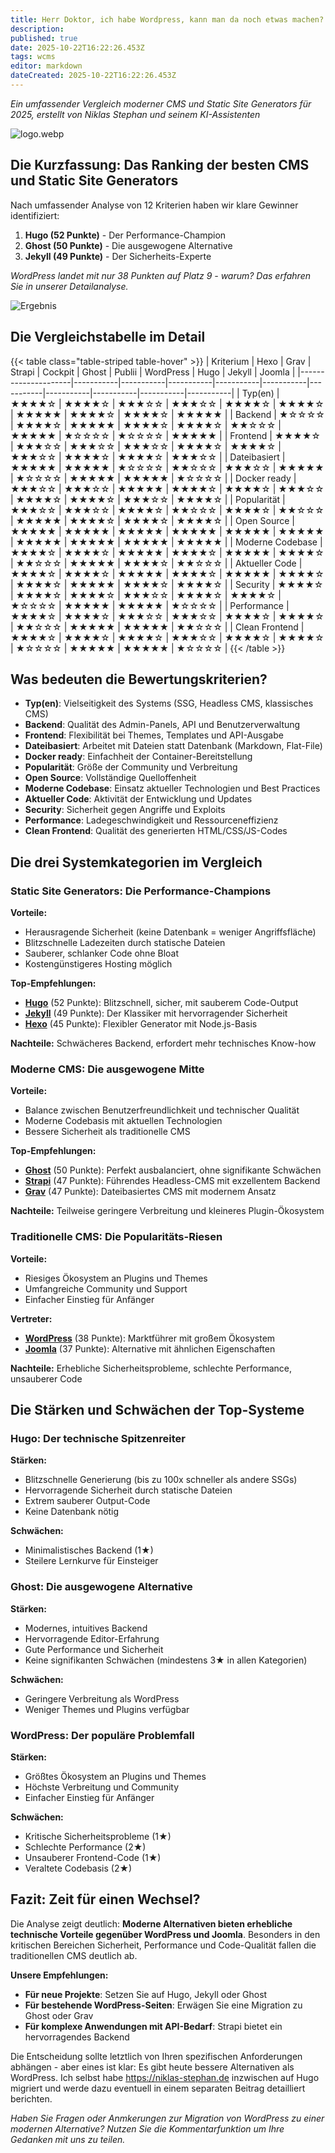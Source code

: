 ```yaml
---
title: Herr Doktor, ich habe Wordpress, kann man da noch etwas machen?
description: 
published: true
date: 2025-10-22T16:22:26.453Z
tags: wcms
editor: markdown
dateCreated: 2025-10-22T16:22:26.453Z
---
```


*Ein umfassender Vergleich moderner CMS und Static Site Generators für 2025, erstellt von Niklas Stephan und seinem KI-Assistenten*

![logo.webp](/assets/wcms/perfect-website-2025/logo.webp)

## Die Kurzfassung: Das Ranking der besten CMS und Static Site Generators

Nach umfassender Analyse von 12 Kriterien haben wir klare Gewinner identifiziert:

1. **Hugo (52 Punkte)** - Der Performance-Champion
2. **Ghost (50 Punkte)** - Die ausgewogene Alternative
3. **Jekyll (49 Punkte)** - Der Sicherheits-Experte

*WordPress landet mit nur 38 Punkten auf Platz 9 - warum? Das erfahren Sie in unserer Detailanalyse.*

![Ergebnis](/assets/wcms/perfect-website-2025/rating.png)

## Die Vergleichstabelle im Detail

{{< table class="table-striped table-hover" >}}
| Kriterium           | Hexo      | Grav      | Strapi    | Cockpit   | Ghost     | Publii    | WordPress | Hugo      | Jekyll    | Joomla    |
|---------------------|-----------|-----------|-----------|-----------|-----------|-----------|-----------|-----------|-----------|-----------|
| Typ(en)             | ★★★★☆     | ★★★★☆     | ★★★☆☆     | ★★★☆☆     | ★★★★☆     | ★★★★☆     | ★★★★★     | ★★★★☆     | ★★★★☆     | ★★★★★     |
| Backend             | ★☆☆☆☆     | ★★★★☆     | ★★★★★     | ★★★★☆     | ★★★★☆     | ★★☆☆☆     | ★★★★★     | ★☆☆☆☆     | ★☆☆☆☆     | ★★★★★     |
| Frontend            | ★★★★☆     | ★★★☆☆     | ★★★☆☆     | ★★★☆☆     | ★★★★☆     | ★★★★☆     | ★★★☆☆     | ★★★★☆     | ★★★★☆     | ★★★☆☆     |
| Dateibasiert        | ★★★★★     | ★★★★★     | ★☆☆☆☆     | ★★☆☆☆     | ★★★☆☆     | ★★★★★     | ★☆☆☆☆     | ★★★★★     | ★★★★★     | ★☆☆☆☆     |
| Docker ready        | ★★★☆☆     | ★★★☆☆     | ★★★★★     | ★★★★☆     | ★★★★☆     | ★★★☆☆     | ★★★★☆     | ★★★★☆     | ★★★☆☆     | ★★★★☆     |
| Popularität         | ★★★☆☆     | ★★★☆☆     | ★★★★☆     | ★★☆☆☆     | ★★★★☆     | ★★☆☆☆     | ★★★★★     | ★★★★☆     | ★★★★☆     | ★★★★☆     |
| Open Source         | ★★★★★     | ★★★★★     | ★★★★★     | ★★★★★     | ★★★★★     | ★★★★★     | ★★★★★     | ★★★★★     | ★★★★★     | ★★★★★     |
| Moderne Codebase    | ★★★★☆     | ★★★★☆     | ★★★★★     | ★★★★☆     | ★★★★★     | ★★★★☆     | ★★☆☆☆     | ★★★★★     | ★★★★☆     | ★★☆☆☆     |
| Aktueller Code      | ★★★★☆     | ★★★★☆     | ★★★★★     | ★★★★☆     | ★★★★★     | ★★★★☆     | ★★★★☆     | ★★★★★     | ★★★★☆     | ★★★★☆     |
| Security            | ★★★★☆     | ★★★★☆     | ★★★★☆     | ★★★☆☆     | ★★★★☆     | ★★★★☆     | ★☆☆☆☆     | ★★★★★     | ★★★★★     | ★☆☆☆☆     |
| Performance         | ★★★★☆     | ★★★★☆     | ★★★☆☆     | ★★★☆☆     | ★★★★☆     | ★★★★☆     | ★★☆☆☆     | ★★★★★     | ★★★★★     | ★★☆☆☆     |
| Clean Frontend      | ★★★★☆     | ★★★★☆     | ★★★★☆     | ★★★☆☆     | ★★★★☆     | ★★★★☆     | ★☆☆☆☆     | ★★★★★     | ★★★★★     | ★☆☆☆☆     | 
{{< /table >}}

## Was bedeuten die Bewertungskriterien?

- **Typ(en)**: Vielseitigkeit des Systems (SSG, Headless CMS, klassisches CMS)
- **Backend**: Qualität des Admin-Panels, API und Benutzerverwaltung
- **Frontend**: Flexibilität bei Themes, Templates und API-Ausgabe
- **Dateibasiert**: Arbeitet mit Dateien statt Datenbank (Markdown, Flat-File)
- **Docker ready**: Einfachheit der Container-Bereitstellung
- **Popularität**: Größe der Community und Verbreitung
- **Open Source**: Vollständige Quelloffenheit
- **Moderne Codebase**: Einsatz aktueller Technologien und Best Practices
- **Aktueller Code**: Aktivität der Entwicklung und Updates
- **Security**: Sicherheit gegen Angriffe und Exploits
- **Performance**: Ladegeschwindigkeit und Ressourceneffizienz
- **Clean Frontend**: Qualität des generierten HTML/CSS/JS-Codes

## Die drei Systemkategorien im Vergleich

### Static Site Generators: Die Performance-Champions

**Vorteile:**
- Herausragende Sicherheit (keine Datenbank = weniger Angriffsfläche)
- Blitzschnelle Ladezeiten durch statische Dateien
- Sauberer, schlanker Code ohne Bloat
- Kostengünstigeres Hosting möglich

**Top-Empfehlungen:**
- **[Hugo](https://gohugo.io)** (52 Punkte): Blitzschnell, sicher, mit sauberem Code-Output
- **[Jekyll](https://jekyllrb.com)** (49 Punkte): Der Klassiker mit hervorragender Sicherheit
- **[Hexo](https://hexo.io)** (45 Punkte): Flexibler Generator mit Node.js-Basis

**Nachteile:** Schwächeres Backend, erfordert mehr technisches Know-how

### Moderne CMS: Die ausgewogene Mitte

**Vorteile:**
- Balance zwischen Benutzerfreundlichkeit und technischer Qualität
- Moderne Codebasis mit aktuellen Technologien
- Bessere Sicherheit als traditionelle CMS

**Top-Empfehlungen:**
- **[Ghost](https://ghost.org)** (50 Punkte): Perfekt ausbalanciert, ohne signifikante Schwächen
- **[Strapi](https://strapi.io)** (47 Punkte): Führendes Headless-CMS mit exzellentem Backend
- **[Grav](https://getgrav.org)** (47 Punkte): Dateibasiertes CMS mit modernem Ansatz

**Nachteile:** Teilweise geringere Verbreitung und kleineres Plugin-Ökosystem

### Traditionelle CMS: Die Popularitäts-Riesen

**Vorteile:**
- Riesiges Ökosystem an Plugins und Themes
- Umfangreiche Community und Support
- Einfacher Einstieg für Anfänger

**Vertreter:**
- **[WordPress](https://wordpress.org)** (38 Punkte): Marktführer mit großem Ökosystem
- **[Joomla](https://www.joomla.org)** (37 Punkte): Alternative mit ähnlichen Eigenschaften

**Nachteile:** Erhebliche Sicherheitsprobleme, schlechte Performance, unsauberer Code

## Die Stärken und Schwächen der Top-Systeme

### Hugo: Der technische Spitzenreiter

**Stärken:**
- Blitzschnelle Generierung (bis zu 100x schneller als andere SSGs)
- Hervorragende Sicherheit durch statische Dateien
- Extrem sauberer Output-Code
- Keine Datenbank nötig

**Schwächen:**
- Minimalistisches Backend (1★)
- Steilere Lernkurve für Einsteiger

### Ghost: Die ausgewogene Alternative

**Stärken:**
- Modernes, intuitives Backend
- Hervorragende Editor-Erfahrung
- Gute Performance und Sicherheit
- Keine signifikanten Schwächen (mindestens 3★ in allen Kategorien)

**Schwächen:**
- Geringere Verbreitung als WordPress
- Weniger Themes und Plugins verfügbar

### WordPress: Der populäre Problemfall

**Stärken:**
- Größtes Ökosystem an Plugins und Themes
- Höchste Verbreitung und Community
- Einfacher Einstieg für Anfänger

**Schwächen:**
- Kritische Sicherheitsprobleme (1★)
- Schlechte Performance (2★)
- Unsauberer Frontend-Code (1★)
- Veraltete Codebasis (2★)

## Fazit: Zeit für einen Wechsel?

Die Analyse zeigt deutlich: **Moderne Alternativen bieten erhebliche technische Vorteile gegenüber WordPress und Joomla**. Besonders in den kritischen Bereichen Sicherheit, Performance und Code-Qualität fallen die traditionellen CMS deutlich ab.

**Unsere Empfehlungen:**

- **Für neue Projekte**: Setzen Sie auf Hugo, Jekyll oder Ghost
- **Für bestehende WordPress-Seiten**: Erwägen Sie eine Migration zu Ghost oder Grav
- **Für komplexe Anwendungen mit API-Bedarf**: Strapi bietet ein hervorragendes Backend

Die Entscheidung sollte letztlich von Ihren spezifischen Anforderungen abhängen - aber eines ist klar: Es gibt heute bessere Alternativen als WordPress. Ich selbst habe https://niklas-stephan.de inzwischen auf Hugo migriert und werde dazu eventuell in einem separaten Beitrag detailliert berichten.

*Haben Sie Fragen oder Anmkerungen zur Migration von WordPress zu einer modernen Alternative? Nutzen Sie die Kommentarfunktion um Ihre Gedanken mit uns zu teilen.*